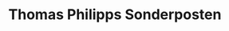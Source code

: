 ---
title: "Thomas Philipps Sonderposten"
url: /selm/thomas-philipps-sonderposten/
shop: Kramladen
---